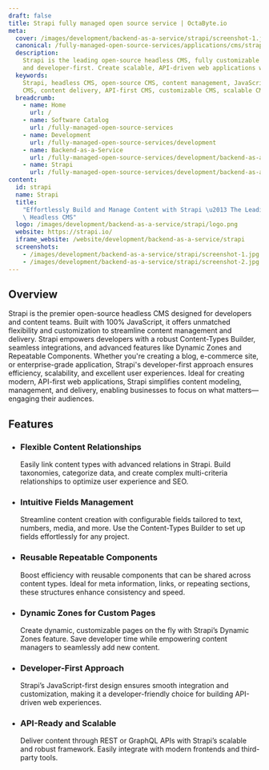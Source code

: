 ```yaml
---
draft: false
title: Strapi fully managed open source service | OctaByte.io
meta:
  cover: /images/development/backend-as-a-service/strapi/screenshot-1.jpg
  canonical: /fully-managed-open-source-services/applications/cms/strapi
  description:
    Strapi is the leading open-source headless CMS, fully customizable
    and developer-first. Create scalable, API-driven web applications with ease.
  keywords:
    Strapi, headless CMS, open-source CMS, content management, JavaScript
    CMS, content delivery, API-first CMS, customizable CMS, scalable CMS
  breadcrumb:
    - name: Home
      url: /
    - name: Software Catalog
      url: /fully-managed-open-source-services
    - name: Development
      url: /fully-managed-open-source-services/development
    - name: Backend-as-a-Service
      url: /fully-managed-open-source-services/development/backend-as-a-service
    - name: Strapi
      url: /fully-managed-open-source-services/development/backend-as-a-service/strapi
content:
  id: strapi
  name: Strapi
  title:
    "Effortlessly Build and Manage Content with Strapi \u2013 The Leading Open-Source\
    \ Headless CMS"
  logo: /images/development/backend-as-a-service/strapi/logo.png
  website: https://strapi.io/
  iframe_website: /website/development/backend-as-a-service/strapi
  screenshots:
    - /images/development/backend-as-a-service/strapi/screenshot-1.jpg
    - /images/development/backend-as-a-service/strapi/screenshot-2.jpg
---
```


## Overview

Strapi is the premier open-source headless CMS designed for developers and content teams. Built with 100% JavaScript, it offers unmatched flexibility and customization to streamline content management and delivery. Strapi empowers developers with a robust Content-Types Builder, seamless integrations, and advanced features like Dynamic Zones and Repeatable Components. Whether you're creating a blog, e-commerce site, or enterprise-grade application, Strapi's developer-first approach ensures efficiency, scalability, and excellent user experiences. Ideal for creating modern, API-first web applications, Strapi simplifies content modeling, management, and delivery, enabling businesses to focus on what matters—engaging their audiences.

## Features

- ### Flexible Content Relationships

  Easily link content types with advanced relations in Strapi. Build taxonomies, categorize data, and create complex multi-criteria relationships to optimize user experience and SEO.

- ### Intuitive Fields Management

  Streamline content creation with configurable fields tailored to text, numbers, media, and more. Use the Content-Types Builder to set up fields effortlessly for any project.

- ### Reusable Repeatable Components

  Boost efficiency with reusable components that can be shared across content types. Ideal for meta information, links, or repeating sections, these structures enhance consistency and speed.

- ### Dynamic Zones for Custom Pages

  Create dynamic, customizable pages on the fly with Strapi’s Dynamic Zones feature. Save developer time while empowering content managers to seamlessly add new content.

- ### Developer-First Approach

  Strapi’s JavaScript-first design ensures smooth integration and customization, making it a developer-friendly choice for building API-driven web experiences.

- ### API-Ready and Scalable

  Deliver content through REST or GraphQL APIs with Strapi’s scalable and robust framework. Easily integrate with modern frontends and third-party tools.
